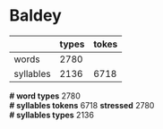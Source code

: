 # Baldey

||types|tokes|
|-|----|-----|
|words|2780||
|syllables|2136|6718|



**# word types** 2780  
**# syllables tokens** 6718 **stressed** 2780  
**# syllables types** 2136  


